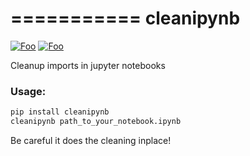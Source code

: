 ===========
cleanipynb
===========

[![Foo](https://img.shields.io/pypi/v/clean_ipynb.svg)](https://pypi.python.org/pypi/clean_ipynb)
[![Foo](https://img.shields.io/travis/i008/clean_ipynb.svg)](https://travis-ci.org/i008/clean_ipynb)

Cleanup imports in jupyter notebooks


### Usage:

```bash
pip install cleanipynb
cleanipynb path_to_your_notebook.ipynb     
```  

Be careful it does the cleaning inplace!


